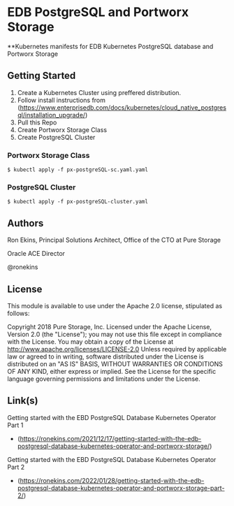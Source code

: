 # EDB PostgreSQL and Portworx Storage
**Kubernetes manifests for EDB Kubernetes PostgreSQL database and Portworx Storage

## Getting Started

1. Create a Kubernetes Cluster using preffered distribution.
1. Follow install instructions from (https://www.enterprisedb.com/docs/kubernetes/cloud_native_postgresql/installation_upgrade/)
1. Pull this Repo
1. Create Portworx Storage Class
1. Create PostgreSQL Cluster

### Portworx Storage Class
`
$ kubectl apply -f px-postgreSQL-sc.yaml.yaml
`
### PostgreSQL Cluster
`
$ kubectl apply -f px-postgreSQL-cluster.yaml
`

## Authors

Ron Ekins, Principal Solutions Architect, Office of the CTO at Pure Storage

Oracle ACE Director

@ronekins

## License

This module is available to use under the Apache 2.0 license, stipulated as follows:

Copyright 2018 Pure Storage, Inc.
Licensed under the Apache License, Version 2.0 (the "License"); you may not use this file except in compliance with the License. You may obtain a copy of the License at http://www.apache.org/licenses/LICENSE-2.0 Unless required by applicable law or agreed to in writing, software distributed under the License is distributed on  an "AS IS" BASIS, WITHOUT WARRANTIES OR CONDITIONS OF ANY KIND, either express or implied. See the License for the specific language governing permissions and limitations under the License.

## Link(s)

Getting started with the EBD PostgreSQL Database Kubernetes Operator Part 1
- (https://ronekins.com/2021/12/17/getting-started-with-the-edb-postgresql-database-kubernetes-operator-and-portworx-storage/)

Getting started with the EBD PostgreSQL Database Kubernetes Operator Part 2
- (https://ronekins.com/2022/01/28/getting-started-with-the-edb-postgresql-database-kubernetes-operator-and-portworx-storage-part-2/)
